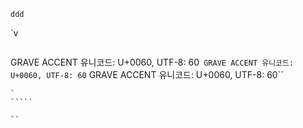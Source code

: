 ```
ddd
```


`v
`````
``````
GRAVE ACCENT
유니코드: U+0060, UTF-8: 60`
GRAVE ACCENT
유니코드: U+0060, UTF-8: 60`
GRAVE ACCENT
유니코드: U+0060, UTF-8: 60``
``````
`
`````

``
``````
``````
``````
``````




